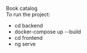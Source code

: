 Book catalog <br>
To run the project:  <br>
- cd backend
- docker-compose up --build
- cd frontend
- ng serve
